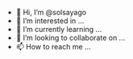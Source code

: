 - 👋 Hi, I’m @solsayago
- 👀 I’m interested in ...
- 🌱 I’m currently learning ...
- 💞️ I’m looking to collaborate on ...
- 📫 How to reach me ...

<!---
solsayago/solsayago is a ✨ special ✨ repository because its `README.md` (this file) appears on your GitHub profile.
You can click the Preview link to take a look at your changes.
--->
